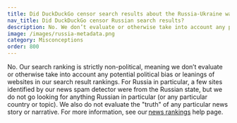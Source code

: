 ```yaml
---
title: Did DuckDuckGo censor search results about the Russia-Ukraine war?
nav_title: Did DuckDuckGo censor Russian search results?
description: No. We don’t evaluate or otherwise take into account any potential political bias or leanings of websites in our search result rankings.
image: /images/russia-metadata.png
category: Misconceptions
order: 800
---
```


No. Our search ranking is strictly non-political, meaning we don’t evaluate or otherwise take into account any potential political bias or leanings of websites in our search result rankings. For Russia in particular, a few sites identified by our news spam detector were from the Russian state, but we do not go looking for anything Russian in particular (or any particular country or topic). We also do not evaluate the "truth" of any particular news story or narrative. For more information, see our <a href="{{ site.baseurl }}/results/news-rankings/">news rankings</a> help page.

